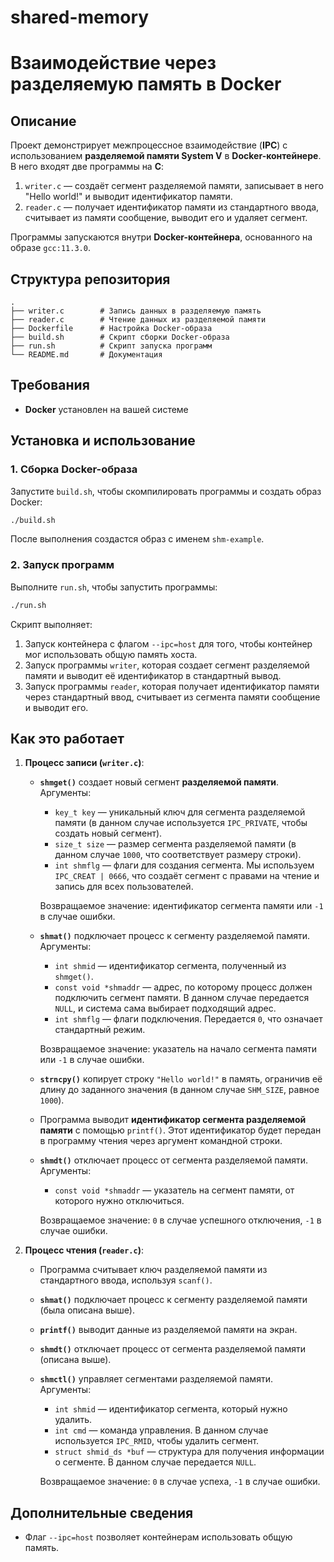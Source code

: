 # shared-memory
# Взаимодействие через разделяемую память в Docker

## Описание
Проект демонстрирует межпроцессное взаимодействие (**IPC**) с использованием **разделяемой памяти System V** в **Docker-контейнере**. В него входят две программы на **C**:

1. `writer.c` — создаёт сегмент разделяемой памяти, записывает в него "Hello world!" и выводит идентификатор памяти.
2. `reader.c` — получает идентификатор памяти из стандартного ввода, считывает из памяти сообщение, выводит его и удаляет сегмент.

Программы запускаются внутри **Docker-контейнера**, основанного на образе `gcc:11.3.0`.

## Структура репозитория
```
.
├── writer.c        # Запись данных в разделяемую память
├── reader.c        # Чтение данных из разделяемой памяти
├── Dockerfile      # Настройка Docker-образа
├── build.sh        # Скрипт сборки Docker-образа
├── run.sh          # Скрипт запуска программ
└── README.md       # Документация
```

## Требования
- **Docker** установлен на вашей системе

## Установка и использование

### 1. Сборка Docker-образа
Запустите `build.sh`, чтобы скомпилировать программы и создать образ Docker:
```sh
./build.sh
```
После выполнения создастся образ с именем `shm-example`.

### 2. Запуск программ
Выполните `run.sh`, чтобы запустить программы:
```sh
./run.sh
```
Скрипт выполняет:
1. Запуск контейнера с флагом `--ipc=host` для того, чтобы контейнер мог использовать общую память хоста.
2. Запуск программы `writer`, которая создает сегмент разделяемой памяти и выводит её идентификатор в стандартный вывод.
3. Запуск программы `reader`, которая получает идентификатор памяти через стандартный ввод, считывает из сегмента памяти сообщение и выводит его.

## Как это работает

1. **Процесс записи (`writer.c`)**:
   - **`shmget()`** создает новый сегмент **разделяемой памяти**.  
     Аргументы:
     - `key_t key` — уникальный ключ для сегмента разделяемой памяти (в данном случае используется `IPC_PRIVATE`, чтобы создать новый сегмент).
     - `size_t size` — размер сегмента разделяемой памяти (в данном случае `1000`, что соответствует размеру строки).
     - `int shmflg` — флаги для создания сегмента. Мы используем `IPC_CREAT | 0666`, что создаёт сегмент с правами на чтение и запись для всех пользователей.
     
     
     Возвращаемое значение: идентификатор сегмента памяти или `-1` в случае ошибки.

   - **`shmat()`** подключает процесс к сегменту разделяемой памяти.  
     Аргументы:
     - `int shmid` — идентификатор сегмента, полученный из `shmget()`.
     - `const void *shmaddr` — адрес, по которому процесс должен подключить сегмент памяти. В данном случае передается `NULL`, и система сама выбирает подходящий адрес.
     - `int shmflg` — флаги подключения. Передается `0`, что означает стандартный режим.
     
     
     Возвращаемое значение: указатель на начало сегмента памяти или `-1` в случае ошибки.

   - **`strncpy()`** копирует строку `"Hello world!"` в память, ограничив её длину до заданного значения (в данном случае `SHM_SIZE`, равное `1000`).  
   
   - Программа выводит **идентификатор сегмента разделяемой памяти** с помощью `printf()`. Этот идентификатор будет передан в программу чтения через аргумент командной строки.

   - **`shmdt()`**  отключает процесс от сегмента разделяемой памяти.  
     Аргументы:
     - `const void *shmaddr` — указатель на сегмент памяти, от которого нужно отключиться.


     Возвращаемое значение: `0` в случае успешного отключения, `-1` в случае ошибки.

2. **Процесс чтения (`reader.c`)**:
   - Программа считывает ключ разделяемой памяти из стандартного ввода, используя `scanf()`.

   - **`shmat()`**  подключает процесс к сегменту разделяемой памяти (была описана выше).  
     
   - **`printf()`**  выводит данные из разделяемой памяти на экран.  
     
   - **`shmdt()`**  отключает процесс от сегмента разделяемой памяти (описана выше).  
     
   - **`shmctl()`** управляет сегментами разделяемой памяти.  
     Аргументы:
     - `int shmid` — идентификатор сегмента, который нужно удалить.
     - `int cmd` — команда управления. В данном случае используется `IPC_RMID`, чтобы удалить сегмент.
     - `struct shmid_ds *buf` — структура для получения информации о сегменте. В данном случае передается `NULL`.
     
     
     Возвращаемое значение: `0` в случае успеха, `-1` в случае ошибки.


## Дополнительные сведения
- Флаг `--ipc=host` позволяет контейнерам использовать общую память.
